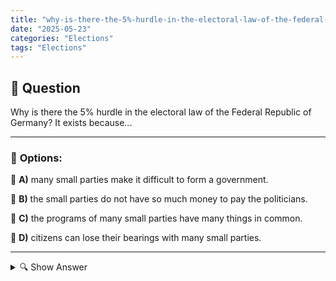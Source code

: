 ```yaml
---
title: "why-is-there-the-5%-hurdle-in-the-electoral-law-of-the-federal-republic-of-germany-it-exists-because"
date: "2025-05-23"
categories: "Elections"
tags: "Elections"
---
```


## 📌 **Question**

Why is there the 5% hurdle in the electoral law of the Federal Republic of Germany? It exists because...



---

### 📝 **Options:**

🔘 **A)** many small parties make it difficult to form a government.

🔘 **B)** the small parties do not have so much money to pay the politicians.

🔘 **C)** the programs of many small parties have many things in common.

🔘 **D)** citizens can lose their bearings with many small parties.

---

<details>
  <summary>🔍 Show Answer</summary>

  <p>
💡  <b>Correct Answer:</b>  a
  </p>
  <p>
    📖<b>Explanation:</b>
    
  </p>
</details>
